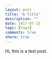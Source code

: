 ```yaml
---
layout: post
title: "A Title"
description: ""
date: 2017-07-15
tags: [tag1]
comments: true
share: true
---
```

Hi,
this is a test post.